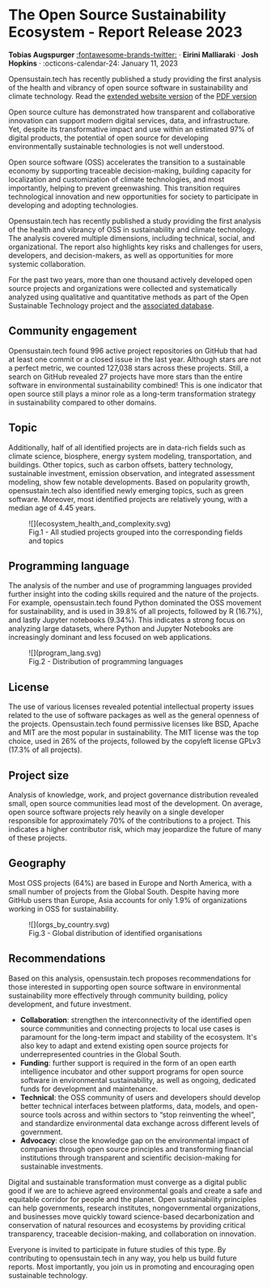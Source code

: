 # The Open Source Sustainability Ecosystem - Report Release 2023

 __Tobias Augspurger__  [:fontawesome-brands-twitter:](https://twitter.com/protontypes) · __Eirini Malliaraki__ · __Josh Hopkins__
· :octicons-calendar-24: January 11, 2023

Opensustain.tech has recently published a study providing the first analysis of the health and vibrancy of open source software in sustainability and climate technology. Read the [extended website version](https://report.opensustain.tech/chapters/geography-of-organisations.html) of the [PDF version](https://raw.githubusercontent.com/protontypes/open-source-in-environmental-sustainability/main/OpenSourceSustainabilityEcosystem_080423.pdf) 

Open source culture has demonstrated how transparent and collaborative innovation can support modern digital services, data, and infrastructure. Yet, despite its transformative impact and use within an estimated 97% of digital products, the potential of open source for developing environmentally sustainable technologies is not well understood.

Open source software (OSS) accelerates the transition to a sustainable economy by supporting traceable decision-making, building capacity for localization and customization of climate technologies, and most importantly, helping to prevent greenwashing. This transition requires technological innovation and new opportunities for society to participate in developing and adopting technologies.

Opensustain.tech has recently published a study providing the first analysis of the health and vibrancy of OSS in sustainability and climate technology. The analysis covered multiple dimensions, including technical, social, and organizational. The report also highlights key risks and challenges for users, developers, and decision-makers, as well as opportunities for more systemic collaboration.

For the past two years, more than one thousand actively developed open source projects and organizations were collected and systematically analyzed using qualitative and quantitative methods as part of the Open Sustainable Technology project and the [associated database](https://docs.getgrist.com/gSscJkc5Rb1R/OpenSustaintech).

## Community engagement
Opensustain.tech found 996 active project repositories on GitHub that had at least one commit or a closed issue in the last year. Although stars are not a perfect metric, we counted 127,038 stars across these projects. Still, a search on GitHub revealed 27 projects have more stars than the entire software in environmental sustainability combined! This is one indicator that open source still plays a minor role as a long-term transformation strategy in sustainability compared to other domains.

## Topic
Additionally, half of all identified projects are in data-rich fields such as climate science, biosphere, energy system modeling, transportation, and buildings. Other topics, such as carbon offsets, battery technology, sustainable investment, emission observation, and integrated assessment modeling, show few notable developments. Based on popularity growth, opensustain.tech also identified newly emerging topics, such as green software. Moreover, most identified projects are relatively young, with a median age of 4.45 years.



<figure markdown>
  ![](ecosystem_health_and_complexity.svg)
  <figcaption> Fig.1 - All studied projects grouped into the corresponding fields and topics </figcaption>
</figure>


## Programming language
The analysis of the number and use of programming languages provided further insight into the coding skills required and the nature of the projects. For example, opensustain.tech found Python dominated the OSS movement for sustainability, and is used in 39.8% of all projects, followed by R (16.7%), and lastly Jupyter notebooks (9.34%). This indicates a strong focus on analyzing large datasets, where Python and Jupyter Notebooks are increasingly dominant and less focused on web applications.

<figure markdown>
  ![](program_lang.svg)
  <figcaption> Fig.2 - Distribution of programming languages </figcaption>
</figure>

## License
The use of various licenses revealed potential intellectual property issues related to the use of software packages as well as the general openness of the projects. Opensustain.tech found permissive licenses like BSD, Apache and MIT are the most popular in sustainability. The MIT license was the top choice, used in 26% of the projects, followed by the copyleft license GPLv3 (17.3% of all projects).

## Project size
Analysis of knowledge, work, and project governance distribution revealed small, open source communities lead most of the development. On average, open source software projects rely heavily on a single developer responsible for approximately 70% of the contributions to a project. This indicates a higher contributor risk, which may jeopardize the future of many of these projects.

## Geography
Most OSS projects (64%) are based in Europe and North America, with a small number of projects from the Global South. Despite having more GitHub users than Europe, Asia accounts for only 1.9% of organizations working in OSS for sustainability.

<figure markdown>
  ![](orgs_by_country.svg)
  <figcaption> Fig.3 - Global distribution of identified organisations </figcaption>
</figure>


## Recommendations
Based on this analysis, opensustain.tech proposes recommendations for those interested in supporting open source software in environmental sustainability more effectively through community building, policy development, and future investment.

- **Collaboration**: strengthen the interconnectivity of the identified open source communities and connecting projects to local use cases is paramount for the long-term impact and stability of the ecosystem. It's also key to adapt and extend existing open source projects for underrepresented countries in the Global South.
- **Funding**: further support is required in the form of an open earth intelligence incubator and other support programs for open source software in environmental sustainability, as well as ongoing, dedicated funds for development and maintenance.
- **Technical**: the OSS community of users and developers should develop better technical interfaces between platforms, data, models, and open-source tools across and within sectors to “stop reinventing the wheel”, and standardize environmental data exchange across different levels of government.
- **Advocacy**: close the knowledge gap on the environmental impact of companies through open source principles and transforming financial institutions through transparent and scientific decision-making for sustainable investments.

Digital and sustainable transformation must converge as a digital public good if we are to achieve agreed environmental goals and create a safe and equitable corridor for people and the planet. Open sustainability principles can help governments, research institutes, nongovernmental organizations, and businesses move quickly toward science-based decarbonization and conservation of natural resources and ecosystems by providing critical transparency, traceable decision-making, and collaboration on innovation.

Everyone is invited to participate in future studies of this type. By contributing to opensustain.tech in any way, you help us build future reports. Most importantly, you join us in promoting and encouraging open sustainable technology.
